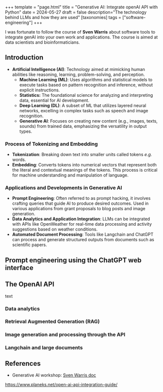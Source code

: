 +++
template = "page.html"
title = "Generative AI: Integrate openAI API with Python"
date =  2024-05-27
draft = false
description="The technology behind LLMs and how they are used"
[taxonomies]
tags = ["software-engineering"]
+++

I was fortunate to follow the course of **Sven Warris** about software tools to integrate genAI into your own work and applications. The course is aimed at data scientists and bioinformaticians.
<!-- more -->

## Introduction

* **Artificial Intelligence (AI)**: Technology aimed at mimicking human abilities like reasoning, learning, problem-solving, and perception.
    * **Machine Learning (ML)**: Uses algorithms and statistical models to execute tasks based on pattern recognition and inference, without explicit instructions.
    * **Statistics:** The foundational science for analyzing and interpreting data, essential for AI development.
    * **Deep Learning (DL)**: A subset of ML that utilizes layered neural networks, excelling in complex tasks such as speech and image recognition.
    * **Generative AI**: Focuses on creating new content (e.g., images, texts, sounds) from trained data, emphasizing the versatility in output types.

### Process of Tokenizing and Embedding

* **Tokenization**: Breaking down text into smaller units called tokens *e.g.* words.
* **Embedding**: Converts tokens into numerical vectors that represent both the literal and contextual meanings of the tokens. This process is critical for machine understanding and manipulation of language.


### Applications and Developments in Generative AI

* **Prompt Engineering**: Often referred to as prompt hacking, it involves crafting queries that guide AI to produce desired outcomes. Used in various applications from grant proposals to blog posts and image generation.
* **Data Analytics and Application Integration**: LLMs can be integrated with APIs like OpenWeather for real-time data processing and activity suggestions based on weather conditions.
* **Automated Document Processing**: Tools like Langchain and ChatGPT can process and generate structured outputs from documents such as scientific papers.


## Prompt engineering using the ChatGPT web interface

## The OpenAI API

text

### Data analytics

### Retrieval Augmented Generation (RAG)

### Image generation and processing through the API

### Langchain and large documents

## References

* Generative AI workshop: [Sven Warris doc](https://interactivity-bv.github.io/2024-05-27-genai/)

https://www.planeks.net/open-ai-api-integration-guide/